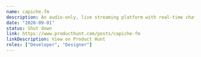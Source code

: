 ```yaml
---
name: capiche.fm
description: An audio-only, live streaming platform with real-time chat and audience participation.
date: "2020-09-01"
status: Shut down
link: https://www.producthunt.com/posts/capiche-fm
linkDescription: View on Product Hunt
roles: ["Developer", "Designer"]
---
```

